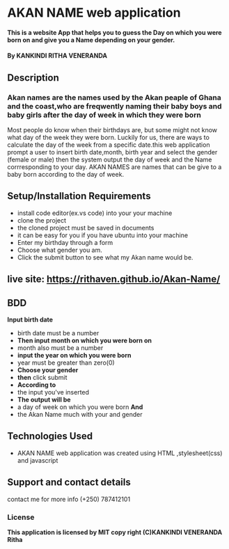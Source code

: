 # AKAN NAME web application
#### This is a website App that helps you to guess the Day on which you were born on and give you a Name depending on your gender.
#### By **KANKINDI RITHA VENERANDA**
## Description
### Akan names are the names used by the Akan peaple of Ghana and the coast,who are freqwently naming their baby boys and baby girls after the day of week in which they were born
Most people do know when their birthdays are, but some might not know what day of the week they were born. Luckily for us,
 there are ways to calculate the day of the week from a specific date.this web application prompt a user to insert birth date,month,
 birth year and select the gender (female or male) then the system output the day of week and the Name corrresponding to your day.
 AKAN NAMES are names that can be give to a baby born according to the day of week.
## Setup/Installation Requirements
* install code editor(ex.vs code) into your your machine
* clone the project 
* the cloned project must be saved in documents
* it can be easy for you if you have ubuntu into your machine
* Enter my birthday through a form 
* Choose what gender you am.
* Click the submit button to see what my Akan name would be.
## live site: https://rithaven.github.io/Akan-Name/
## BDD
**Input birth date** 
* birth date must be a number 
 * **Then input month on which you were born on** 
* month also must be a number
* **input the year on which you were born** 
* year must be greater than zero(0)
* **Choose your gender** 
* **then** click submit 
* **According to** 
* the input you've inserted
* **The output will be** 
* a day of week on which you were born **And** 
* the Akan Name much with your and gender

## Technologies Used
* AKAN NAME web application was created using HTML ,stylesheet(css) and javascript
## Support and contact details
contact me for more info (+250) 787412101
### License
**This application is licensed by MIT  copy right (C)KANKINDI VENERANDA Ritha**    